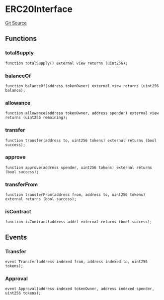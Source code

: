 # ERC20Interface
[Git Source](https://gitlab.com/paper-tale-digital/blockchain/blob/3aef46fe69e8a41cefa0ac9d66abcd9403a5af24/src/tokens/ERC20Interface.sol)


## Functions
### totalSupply


```solidity
function totalSupply() external view returns (uint256);
```

### balanceOf


```solidity
function balanceOf(address tokenOwner) external view returns (uint256 balance);
```

### allowance


```solidity
function allowance(address tokenOwner, address spender) external view returns (uint256 remaining);
```

### transfer


```solidity
function transfer(address to, uint256 tokens) external returns (bool success);
```

### approve


```solidity
function approve(address spender, uint256 tokens) external returns (bool success);
```

### transferFrom


```solidity
function transferFrom(address from, address to, uint256 tokens) external returns (bool success);
```

### isContract


```solidity
function isContract(address addr) external returns (bool success);
```

## Events
### Transfer

```solidity
event Transfer(address indexed from, address indexed to, uint256 tokens);
```

### Approval

```solidity
event Approval(address indexed tokenOwner, address indexed spender, uint256 tokens);
```

